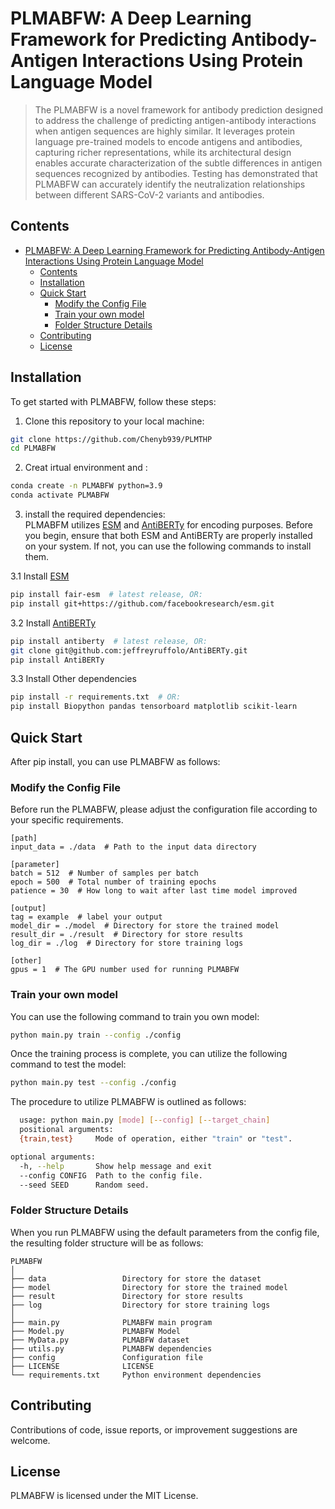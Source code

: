 # PLMABFW: A Deep Learning Framework for Predicting Antibody-Antigen Interactions Using Protein Language Model

> The PLMABFW is a novel framework for antibody prediction designed to address the challenge of predicting antigen-antibody interactions when antigen sequences are highly similar. It leverages protein language pre-trained models to encode antigens and antibodies, capturing richer representations, while its architectural design enables accurate characterization of the subtle differences in antigen sequences recognized by antibodies. Testing has demonstrated that PLMABFW can accurately identify the neutralization relationships between different SARS-CoV-2 variants and antibodies.

## Contents

- [PLMABFW: A Deep Learning Framework for Predicting Antibody-Antigen Interactions Using Protein Language Model](#plmabfw-a-deep-learning-framework-for-predicting-antibody-antigen-interactions-using-protein-language-model)
  - [Contents](#contents)
  - [Installation](#installation)
  - [Quick Start](#quick-start)
    - [Modify the Config File](#modify-the-config-file)
    - [Train your own model](#train-your-own-model)
    - [Folder Structure Details](#folder-structure-details)
  - [Contributing](#contributing)
  - [License](#license)

## Installation

To get started with PLMABFW, follow these steps:

1. Clone this repository to your local machine:
```bash
git clone https://github.com/Chenyb939/PLMTHP
cd PLMABFW
```

2. Creat irtual environment and :
```bash
conda create -n PLMABFW python=3.9
conda activate PLMABFW
```

3. install the required dependencies:  
PLMABFM utilizes [ESM](https://github.com/facebookresearch/esm) and [AntiBERTy](https://github.com/jeffreyruffolo/AntiBERTy) for encoding purposes. Before you begin, ensure that both ESM and AntiBERTy are properly installed on your system. If not, you can use the following commands to install them.

3.1 Install [ESM](https://github.com/facebookresearch/esm)
```bash
pip install fair-esm  # latest release, OR:
pip install git+https://github.com/facebookresearch/esm.git
```

3.2 Install [AntiBERTy](https://github.com/jeffreyruffolo/AntiBERTy)
```bash
pip install antiberty  # latest release, OR:
git clone git@github.com:jeffreyruffolo/AntiBERTy.git 
pip install AntiBERTy
```

3.3 Install Other dependencies
```bash
pip install -r requirements.txt  # OR:
pip install Biopython pandas tensorboard matplotlib scikit-learn
```

## Quick Start
After pip install, you can use PLMABFW as follows:

### Modify the Config File
Before run the PLMABFW, please adjust the configuration file according to your specific requirements.

```config
[path]
input_data = ./data  # Path to the input data directory

[parameter]
batch = 512  # Number of samples per batch
epoch = 500  # Total number of training epochs
patience = 30  # How long to wait after last time model improved

[output]
tag = example  # label your output
model_dir = ./model  # Directory for store the trained model
result_dir = ./result  # Directory for store results
log_dir = ./log  # Directory for store training logs

[other]
gpus = 1  # The GPU number used for running PLMABFW
```

### Train your own model
You can use the following command to train you own model:

```bash
python main.py train --config ./config
```

Once the training process is complete, you can utilize the following command to test the model:

```bash
python main.py test --config ./config
```

The procedure to utilize PLMABFW is outlined as follows:

```bash
  usage: python main.py [mode] [--config] [--target_chain]
  positional arguments:
  {train,test}     Mode of operation, either "train" or "test".

optional arguments:
  -h, --help       Show help message and exit
  --config CONFIG  Path to the config file.
  --seed SEED      Random seed.
  ```

### Folder Structure Details
When you run PLMABFW using the default parameters from the config file, the resulting folder structure will be as follows:

   ``` fold
   PLMABFW
   │
   ├── data                 Directory for store the dataset
   ├── model                Directory for store the trained model
   ├── result               Directory for store results
   ├── log                  Directory for store training logs
   │
   ├── main.py              PLMABFW main program
   ├── Model.py             PLMABFW Model
   ├── MyData.py            PLMABFW dataset
   ├── utils.py             PLMABFW dependencies
   ├── config               Configuration file
   ├── LICENSE              LICENSE
   └── requirements.txt     Python environment dependencies

   ```

<!-- - ## Documentation / - [Documentation](#documentation)-->

## Contributing

Contributions of code, issue reports, or improvement suggestions are welcome.

## License

PLMABFW is licensed under the MIT License.
